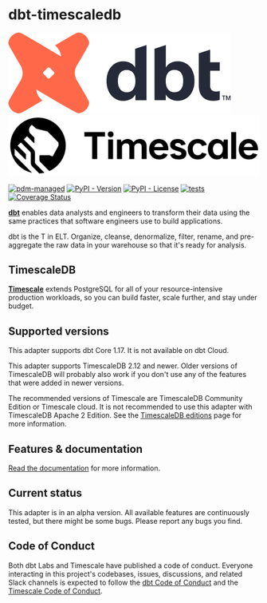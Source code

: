 # dbt-timescaledb

<picture>
  <source media="(prefers-color-scheme: dark)" srcset="https://raw.githubusercontent.com/sdebruyn/dbt-timescaledb/main/assets/dbt-signature_tm_light.png">
  <img alt="dbt logo" src="https://raw.githubusercontent.com/sdebruyn/dbt-timescaledb/main/assets/dbt-signature_tm.png">
</picture>
<picture>
  <source media="(prefers-color-scheme: dark)" srcset="https://raw.githubusercontent.com/sdebruyn/dbt-timescaledb/main/assets/Timescale-Logo-Primary-PNG.png">
  <img alt="timescale logo" src="https://raw.githubusercontent.com/sdebruyn/dbt-timescaledb/main/assets/Timescale-Logo-Black-PNG.png">
</picture>

[![pdm-managed](https://img.shields.io/badge/pdm-managed-blueviolet)](https://pdm-project.org)
[![PyPI - Version](https://img.shields.io/pypi/v/dbt-timescaledb)](https://pypi.org/project/dbt-timescaledb/)
[![PyPI - License](https://img.shields.io/pypi/l/dbt-timescaledb)](https://github.com/sdebruyn/dbt-timescaledb/blob/main/LICENSE)
[![tests](https://github.com/sdebruyn/dbt-timescaledb/actions/workflows/test.yml/badge.svg)](https://github.com/sdebruyn/dbt-timescaledb/actions/workflows/test.yml)
[![Coverage Status](https://coveralls.io/repos/github/sdebruyn/dbt-timescaledb/badge.svg?branch=main)](https://coveralls.io/github/sdebruyn/dbt-timescaledb?branch=main)

**[dbt](https://www.getdbt.com/)** enables data analysts and engineers to transform their data using the same practices that software engineers use to build applications.

dbt is the T in ELT. Organize, cleanse, denormalize, filter, rename, and pre-aggregate the raw data in your warehouse so that it's ready for analysis.

## TimescaleDB

**[Timescale](https://www.timescale.com/)** extends PostgreSQL for all of your resource-intensive production workloads, so you can build faster, scale further, and stay under budget.

## Supported versions

This adapter supports dbt Core 1.17. It is not available on dbt Cloud.

This adapter supports TimescaleDB 2.12 and newer. Older versions of TimescaleDB will probably also work if you don't use any of the features that were added in newer versions.

The recommended versions of Timescale are TimescaleDB Community Edition or Timescale cloud. It is not recommended to use this adapter with TimescaleDB Apache 2 Edition. See the [TimescaleDB editions](https://docs.timescale.com/about/latest/timescaledb-editions/) page for more information.

## Features & documentation

[Read the documentation](https://dbt-timescaledb.debruyn.dev/) for more information.

## Current status

This adapter is in an alpha version. All available features are continuously tested, but there might be some bugs. Please report any bugs you find.

## Code of Conduct

Both dbt Labs and Timescale have published a code of conduct. Everyone interacting in this project's codebases, issues, discussions, and related Slack channels is expected to follow the [dbt Code of Conduct](https://community.getdbt.com/code-of-conduct) and the [Timescale Code of Conduct](https://www.timescale.com/code-of-conduct).
